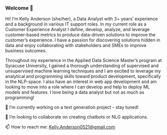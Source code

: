 ### Welcome 👋

<!--
**kanderson0521/kanderson0521** is a ✨ _special_ ✨ repository because its `README.md` (this file) appears on your GitHub profile.

Here are some ideas to get you started:

- 🔭 I’m currently working on ...
- 🌱 I’m currently learning ...
- 👯 I’m looking to collaborate on ...
- 🤔 I’m looking for help with ...
- 💬 Ask me about ...
- 📫 How to reach me: ...
- 😄 Pronouns: ...
- ⚡ Fun fact: ...
⚡ Fun fact: I wanted to be a web developer before pursuing Grad school.
-->
Hi! I’m Kelly Anderson (she/her), a Data Analyst with 3+ years’ experience and a background in various IT support roles. In my current role as a Customer Experience Analyst I define, develop, analyze, and leverage customer-based metrics to produce data-driven solutions to improve the customer’s experience. I have a passion for discovering solutions hidden in data and enjoy collaborating with stakeholders and SMEs to improve business outcomes. 

Throughout my experience in the Applied Data Science Master’s program at Syracuse University, I gained a thorough understanding of supervised and unsupervised machine learning techniques and I am excited to leverage my analytical and programming skills toward product development, specifically in the NLP-space. I also have an interest in web app development and am looking to move into a role where I can develop and help to deploy ML models and features. I love being a data analyst but not as much as programming!


🔭 I’m currently working on a text generation project - stay tuned!

👯 I’m looking to collaborate on creating chatbots or NLG applications.

📫 How to reach me: Kelly.Anderson0521@gmail.com
